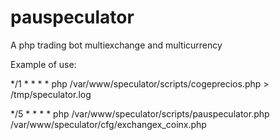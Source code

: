 pauspeculator
=============

A php trading bot multiexchange and multicurrency 

Example of use:

 */1 * * * * php /var/www/speculator/scripts/cogeprecios.php > /tmp/speculator.log
 
 */5 * * * * php /var/www/speculator/scripts/pauspeculator.php /var/www/speculator/cfg/exchangex_coinx.php
